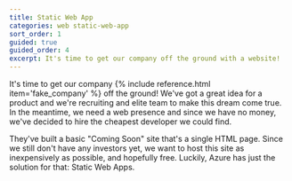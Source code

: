```yaml
---
title: Static Web App
categories: web static-web-app
sort_order: 1
guided: true
guided_order: 4
excerpt: It's time to get our company off the ground with a website!
---
```

It's time to get our company {% include reference.html item='fake_company' %} off the ground! We've got a great idea for a product and we're recruiting and elite team to make this dream come true. In the meantime, we need a web presence and since we have no money, we've decided to hire the cheapest developer we could find.

They've built a basic "Coming Soon" site that's a single HTML page. Since we still don't have any investors yet, we want to host this site as inexpensively as possible, and hopefully free. Luckily, Azure has just the solution for that: Static Web Apps.
